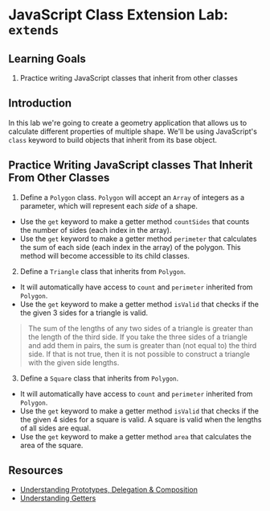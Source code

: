 # JavaScript Class Extension Lab: `extends`

## Learning Goals

1. Practice writing JavaScript classes that inherit from other classes

## Introduction

In this lab we're going to create a geometry application that allows us to
calculate different properties of multiple shape. We'll be using JavaScript's
`class` keyword to build objects that inherit from its base object.

## Practice Writing JavaScript classes That Inherit From Other Classes

1. Define a `Polygon` class. `Polygon` will accept an `Array` of integers as a
parameter, which will represent each _side_ of a shape. 
* Use the `get` keyword to make a getter method `countSides` that counts the number of sides (each index in the array).
* Use the `get` keyword to make a getter method `perimeter` that calculates the sum of each side (each index in the array) of the polygon.
 This method will become accessible to its child classes.

2. Define a `Triangle` class that inherits from `Polygon`.
* It will automatically have access to `count` and `perimeter` inherited from `Polygon`.
* Use the `get` keyword to make a getter method `isValid` that checks if the the given 3 sides for a triangle is valid.

> The sum of the lengths of any two sides of a triangle is greater than the length of
the third side. If you take the three sides of a triangle and add them in pairs, the sum
is greater than (not equal to) the third side. If that is not true, then it is not possible
to construct a triangle with the given side lengths.

3. Define a `Square` class that inherits from `Polygon`.
* It will automatically have access to `count` and `perimeter` inherited from `Polygon`. 
* Use the `get` keyword to make a getter method `isValid` that checks if the the given 4 sides for a square is
valid. A square is valid when the lengths of all sides are equal. 
* Use the `get` keyword to make a getter method `area` that calculates the area of the square.


## Resources

* [Understanding Prototypes, Delegation & Composition](https://www.datchley.name/understanding-prototypes-delegation-composition/)
* [Understanding Getters](https://developer.mozilla.org/en-US/docs/Web/JavaScript/Reference/Functions/get)
